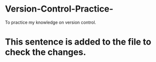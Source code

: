 # Version-Control-Practice-
To practice my knowledge on version control. 

# This sentence is added to the file to check the changes.